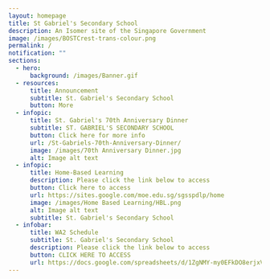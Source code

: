 ```yaml
---
layout: homepage
title: St Gabriel's Secondary School
description: An Isomer site of the Singapore Government
image: /images/BOSTCrest-trans-colour.png
permalink: /
notification: ""
sections:
  - hero:
      background: /images/Banner.gif
  - resources:
      title: Announcement
      subtitle: St. Gabriel's Secondary School
      button: More
  - infopic:
      title: St. Gabriel's 70th Anniversary Dinner
      subtitle: ST. GABRIEL'S SECONDARY SCHOOL
      button: Click here for more info
      url: /St-Gabriels-70th-Anniversary-Dinner/
      image: /images/70th Anniversary Dinner.jpg
      alt: Image alt text
  - infopic:
      title: Home-Based Learning
      description: Please click the link below to access
      button: Click here to access
      url: https://sites.google.com/moe.edu.sg/sgsspdlp/home
      image: /images/Home Based Learning/HBL.png
      alt: Image alt text
      subtitle: St. Gabriel's Secondary School
  - infobar:
      title: WA2 Schedule
      subtitle: St. Gabriel's Secondary School
      description: Please click the link below to access
      button: CLICK HERE TO ACCESS
      url: https://docs.google.com/spreadsheets/d/1ZgNMY-my0EFkDO8erjxVg2b679MfRCvCDva5Udh0qqM/edit?usp=sharing
---
```

